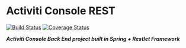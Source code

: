 # Activiti Console REST

[![Build Status](https://travis-ci.org/bandrzejczak/activiti-console-rest.png?branch=develop)](https://travis-ci.org/bandrzejczak/activiti-console-rest) [![Coverage Status](https://coveralls.io/repos/bandrzejczak/activiti-console-rest/badge.png?branch=develop)](https://coveralls.io/r/bandrzejczak/activiti-console-rest?branch=develop)

***Activiti Console Back End project built in Spring + Restlet Framework***